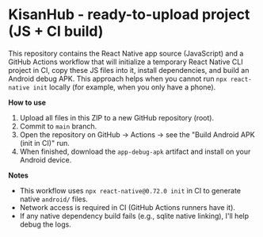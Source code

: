# KisanHub - ready-to-upload project (JS + CI build)

This repository contains the React Native app source (JavaScript) and a GitHub Actions workflow
that will initialize a temporary React Native CLI project in CI, copy these JS files into it,
install dependencies, and build an Android debug APK. This approach helps when you cannot
run `npx react-native init` locally (for example, when you only have a phone).

**How to use**
1. Upload all files in this ZIP to a new GitHub repository (root).
2. Commit to `main` branch.
3. Open the repository on GitHub -> Actions -> see the "Build Android APK (init in CI)" run.
4. When finished, download the `app-debug-apk` artifact and install on your Android device.

**Notes**
- This workflow uses `npx react-native@0.72.0 init` in CI to generate native `android/` files.
- Network access is required in CI (GitHub Actions runners have it).
- If any native dependency build fails (e.g., sqlite native linking), I'll help debug the logs.
